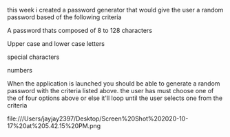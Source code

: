 this week i created a password generator that would give the user a random password based of the following criteria 

A password thats composed of 8 to 128 characters 

Upper case and lower case letters 

special characters 

numbers 

When the application is launched you should be able to generate a random password with the criteria listed above. the user has must choose one of the of four options above or else it'll loop until the user selects one from the criteria 

file:///Users/jayjay2397/Desktop/Screen%20Shot%202020-10-17%20at%205.42.15%20PM.png
